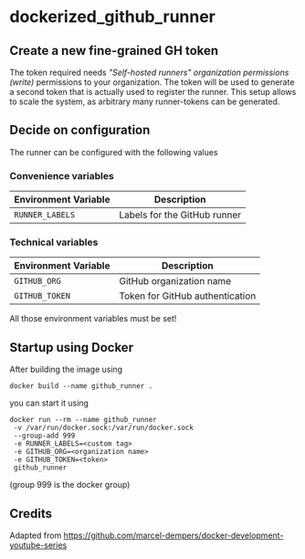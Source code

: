 # dockerized_github_runner

## Create a new fine-grained GH token
The token required needs _"Self-hosted runners" organization permissions (write)_ permissions to your organization. The token will be used to generate a second token that is actually used to register the runner. This setup allows to scale the system, as arbitrary many runner-tokens can be generated. 

## Decide on configuration
The runner can be configured with the following values
### Convenience variables
| Environment Variable | Description                    |
|----------------------|--------------------------------|
| `RUNNER_LABELS`      | Labels for the GitHub runner   |

### Technical variables
| Environment Variable | Description                    |
|----------------------|--------------------------------|
| `GITHUB_ORG`         | GitHub organization name       |
| `GITHUB_TOKEN`       | Token for GitHub authentication|

All those environment variables must be set!

## Startup using Docker
After building the image using
```
docker build --name github_runner .
```
you can start it using
```
docker run --rm --name github_runner
 -v /var/run/docker.sock:/var/run/docker.sock
 --group-add 999
 -e RUNNER_LABELS=<custom tag>
 -e GITHUB_ORG=<organization name>
 -e GITHUB_TOKEN=<token>
 github_runner
```

(group 999 is the docker group)

## Credits
Adapted from https://github.com/marcel-dempers/docker-development-youtube-series
